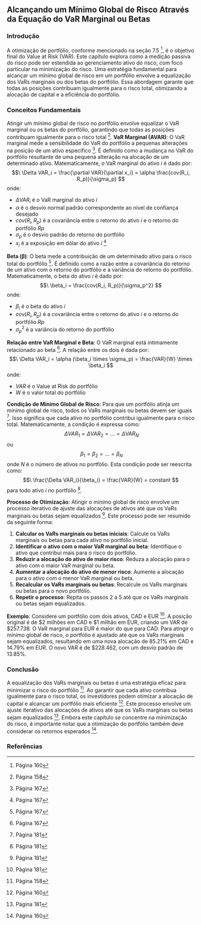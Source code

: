 ## Alcançando um Mínimo Global de Risco Através da Equação do VaR Marginal ou Betas
### Introdução
A otimização de portfólio, conforme mencionado na seção 7.5 [^2], é o objetivo final do Value at Risk (VAR). Este capítulo explora como a medição passiva do risco pode ser estendida ao gerenciamento ativo do risco, com foco particular na minimização do risco. Uma estratégia fundamental para alcançar um mínimo global de risco em um portfólio envolve a equalização dos VaRs marginais ou dos betas do portfólio. Essa abordagem garante que todas as posições contribuam igualmente para o risco total, otimizando a alocação de capital e a eficiência do portfólio.

### Conceitos Fundamentais
Atingir um mínimo global de risco no portfólio envolve equalizar o VaR marginal ou os betas do portfólio, garantindo que todas as posições contribuam igualmente para o risco total [^1].
**VaR Marginal (AVAR)**: O VaR marginal mede a sensibilidade do VaR do portfólio a pequenas alterações na posição de um ativo específico [^8]. É definido como a mudança no VaR do portfólio resultante de uma pequena alteração na alocação de um determinado ativo. Matematicamente, o VaR marginal do ativo *i* é dado por:
$$\
\Delta VAR_i = \frac{\partial VAR}{\partial x_i} = \alpha \frac{cov(R_i, R_p)}{\sigma_p}
$$
onde:
*  $\Delta VAR_i$ é o VaR marginal do ativo *i*
*  $\alpha$ é o desvio normal padrão correspondente ao nível de confiança desejado
*  $cov(R_i, R_p)$ é a covariância entre o retorno do ativo *i* e o retorno do portfólio *Rp*
*  $\sigma_p$ é o desvio padrão do retorno do portfólio
*  $x_i$ é a exposição em dólar do ativo *i* [^8]

**Beta (β)**: O beta mede a contribuição de um determinado ativo para o risco total do portfólio [^9]. É definido como a razão entre a covariância do retorno de um ativo com o retorno do portfólio e a variância do retorno do portfólio. Matematicamente, o beta do ativo *i* é dado por:
$$\
\beta_i = \frac{cov(R_i, R_p)}{\sigma_p^2}
$$
onde:
*   $\beta_i$ é o beta do ativo *i*
*   $cov(R_i, R_p)$ é a covariância entre o retorno do ativo *i* e o retorno do portfólio *Rp*
*   $\sigma_p^2$ é a variância do retorno do portfólio

**Relação entre VaR Marginal e Beta**: O VaR marginal está intimamente relacionado ao beta [^9]. A relação entre os dois é dada por:
$$\
\Delta VAR_i = \alpha (\beta_i \times \sigma_p) = \frac{VAR}{W} \times \beta_i
$$
onde:
*   $VAR$ é o Value at Risk do portfólio
*   $W$ é o valor total do portfólio

**Condição de Mínimo Global de Risco**: Para que um portfólio atinja um mínimo global de risco, todos os VaRs marginais ou betas devem ser iguais [^23]. Isso significa que cada ativo no portfólio contribui igualmente para o risco total. Matematicamente, a condição é expressa como:
$$\
\Delta VAR_1 = \Delta VAR_2 = ... = \Delta VAR_N
$$
ou
$$\
\beta_1 = \beta_2 = ... = \beta_N
$$
onde *N* é o número de ativos no portfólio. Esta condição pode ser reescrita como:
$$\
\frac{\Delta VAR_i}{\beta_i} = \frac{VAR}{W} = constant
$$
para todo ativo *i* no portfólio [^23].

**Processo de Otimização**: Atingir o mínimo global de risco envolve um processo iterativo de ajuste das alocações de ativos até que os VaRs marginais ou betas sejam equalizados [^23]. Este processo pode ser resumido da seguinte forma:

1.  **Calcular os VaRs marginais ou betas iniciais**: Calcule os VaRs marginais ou betas para cada ativo no portfólio inicial.
2.  **Identificar o ativo com o maior VaR marginal ou beta**: Identifique o ativo que contribui mais para o risco do portfólio.
3.  **Reduzir a alocação do ativo de maior risco**: Reduza a alocação para o ativo com o maior VaR marginal ou beta.
4.  **Aumentar a alocação do ativo de menor risco**: Aumente a alocação para o ativo com o menor VaR marginal ou beta.
5.  **Recalcular os VaRs marginais ou betas**: Recalcule os VaRs marginais ou betas para o novo portfólio.
6.  **Repetir o processo**: Repita os passos 2 a 5 até que os VaRs marginais ou betas sejam equalizados.

**Exemplo**: Considere um portfólio com dois ativos, CAD e EUR [^23]. A posição original é de $2 milhões em CAD e $1 milhão em EUR, criando um VAR de $257.738. O VaR marginal para EUR é maior do que para CAD. Para atingir o mínimo global de risco, o portfólio é ajustado até que os VaRs marginais sejam equalizados, resultando em uma nova alocação de 85.21% em CAD e 14.79% em EUR. O novo VAR é de $228.462, com um desvio padrão de 13.85%.

### Conclusão
A equalização dos VaRs marginais ou betas é uma estratégia eficaz para minimizar o risco do portfólio [^1]. Ao garantir que cada ativo contribua igualmente para o risco total, os investidores podem otimizar a alocação de capital e alcançar um portfólio mais eficiente [^2]. Este processo envolve um ajuste iterativo das alocações de ativos até que os VaRs marginais ou betas sejam equalizados [^23]. Embora este capítulo se concentre na minimização do risco, é importante notar que a otimização do portfólio também deve considerar os retornos esperados [^2].

### Referências
[^1]: Página 158
[^2]: Página 160
[^8]: Página 167
[^9]: Página 167
[^23]: Página 181
<!-- END -->